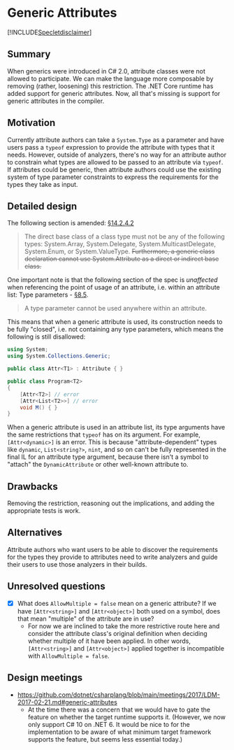 # Generic Attributes

[!INCLUDE[Specletdisclaimer](~/docs/csharp/includes/speclet-disclaimer.md)]

## Summary
[summary]: #summary

When generics were introduced in C# 2.0, attribute classes were not allowed to participate. We can make the language more composable by removing (rather, loosening) this restriction. The .NET Core runtime has added support for generic attributes. Now, all that's missing is support for generic attributes in the compiler.

## Motivation
[motivation]: #motivation

Currently attribute authors can take a `System.Type` as a parameter and have users pass a `typeof` expression to provide the attribute with types that it needs. However, outside of analyzers, there's no way for an attribute author to constrain what types are allowed to be passed to an attribute via `typeof`. If attributes could be generic, then attribute authors could use the existing system of type parameter constraints to express the requirements for the types they take as input.

## Detailed design
[design]: #detailed-design

The following section is amended: [§14.2.4.2](https://github.com/dotnet/csharpstandard/blob/draft-v6/standard/classes.md#14242-base-classes)
> The direct base class of a class type must not be any of the following types: System.Array, System.Delegate, System.MulticastDelegate, System.Enum, or System.ValueType. ~~Furthermore, a generic class declaration cannot use System.Attribute as a direct or indirect base class.~~

One important note is that the following section of the spec is *unaffected* when referencing the point of usage of an attribute, i.e. within an attribute list: Type parameters - [§8.5](https://github.com/dotnet/csharpstandard/blob/draft-v6/standard/types.md#85-type-parameters).

> A type parameter cannot be used anywhere within an attribute.

This means that when a generic attribute is used, its construction needs to be fully "closed", i.e. not containing any type parameters, which means the following is still disallowed:

```cs
using System;
using System.Collections.Generic;

public class Attr<T1> : Attribute { }

public class Program<T2>
{
    [Attr<T2>] // error
    [Attr<List<T2>>] // error
    void M() { }
}
```

When a generic attribute is used in an attribute list, its type arguments have the same restrictions that `typeof` has on its argument. For example, `[Attr<dynamic>]` is an error. This is because "attribute-dependent" types like `dynamic`, `List<string?>`, `nint`, and so on can't be fully represented in the final IL for an attribute type argument, because there isn't a symbol to "attach" the `DynamicAttribute` or other well-known attribute to.

## Drawbacks
[drawbacks]: #drawbacks

Removing the restriction, reasoning out the implications, and adding the appropriate tests is work.

## Alternatives
[alternatives]: #alternatives

Attribute authors who want users to be able to discover the requirements for the types they provide to attributes need to write analyzers and guide their users to use those analyzers in their builds.

## Unresolved questions
[unresolved]: #unresolved-questions

- [x] What does `AllowMultiple = false` mean on a generic attribute? If we have `[Attr<string>]` and `[Attr<object>]` both used on a symbol, does that mean "multiple" of the attribute are in use?
    - For now we are inclined to take the more restrictive route here and consider the attribute class's original definition when deciding whether multiple of it have been applied. In other words, `[Attr<string>]` and `[Attr<object>]` applied together is incompatible with `AllowMultiple = false`.

## Design meetings

- https://github.com/dotnet/csharplang/blob/main/meetings/2017/LDM-2017-02-21.md#generic-attributes
    - At the time there was a concern that we would have to gate the feature on whether the target runtime supports it. (However, we now only support C# 10 on .NET 6. It would be nice to for the implementation to be aware of what minimum target framework supports the feature, but seems less essential today.)
